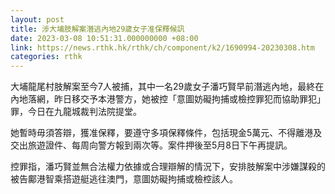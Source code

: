 ```yaml
---
layout: post
title: 涉大埔肢解案潛逃內地29歲女子准保釋候訊
date: 2023-03-08 10:51:31.000000000 +08:00
link: https://news.rthk.hk/rthk/ch/component/k2/1690994-20230308.htm
categories: rthk
---
```


大埔龍尾村肢解案至今7人被捕，其中一名29歲女子潘巧賢早前潛逃內地，最終在內地落網，昨日移交予本港警方，她被控「意圖妨礙拘捕或檢控罪犯而協助罪犯」罪，今日在九龍城裁判法院提堂。

她暫時毋須答辯，獲准保釋，要遵守多項保釋條件，包括現金5萬元、不得離港及交出旅遊證件、每周向警方報到兩次等。案件押後至5月8日下午再提訊。

控罪指，潘巧賢並無合法權力依據或合理辯解的情況下，安排肢解案中涉嫌謀殺的被告鄺港智乘搭遊艇逃往澳門，意圖妨礙拘捕或檢椌該人。
